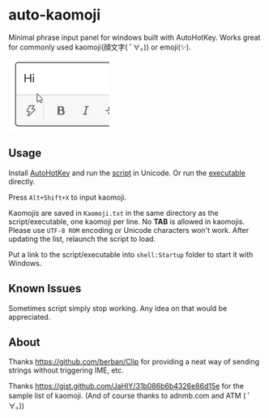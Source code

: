# auto-kaomoji

Minimal phrase input panel for windows built with AutoHotKey. Works great for commonly used kaomoji(顔文字( ﾟ∀。)) or emoji(✨).

![preview.gif](preview.gif)

## Usage

Install [AutoHotKey](https://www.autohotkey.com/) and run the [script](AutoKaomoji.ahk) in Unicode. Or run the [executable](AutoKaomoji.exe) directly.

Press `Alt+Shift+X` to input kaomoji.

Kaomojis are saved in `Kaomoji.txt` in the same directory as the script/executable, one kaomoji per line. No **TAB** is allowed in kaomojis. Please use `UTF-8 ROM` encoding or Unicode characters won't work. After updating the list, relaunch the script to load.

Put a link to the script/executable into `shell:Startup` folder to start it with Windows.

## Known Issues

Sometimes script simply stop working. Any idea on that would be appreciated.

## About

Thanks https://github.com/berban/Clip for providing a neat way of sending strings without triggering IME, etc.

Thanks https://gist.github.com/JaHIY/31b086b6b4326e86d15e for the sample list of kaomoji. (And of course thanks to adnmb.com and ATM ( ﾟ∀。))
